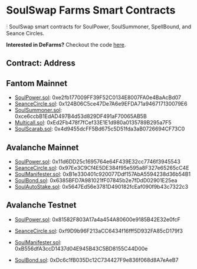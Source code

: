 # SoulSwap Farms Smart Contracts
🕯 SoulSwap smart contracts for SoulPower, SoulSummoner, SpellBound, and Seance Circles.

**Interested in DeFarms?** Checkout the code [here](https://github.com/SoulSwapFinance/defarms-contracts).

## Contract: Address

## Fantom Mainnet
- [SoulPower.sol](https://ftmscan.com/address/0xe2fb177009FF39F52C0134E8007FA0e4BaAcBd07#code): 0xe2fb177009FF39F52C0134E8007FA0e4BaAcBd07
- [SeanceCircle.sol](https://ftmscan.com/address/0x124B06C5ce47De7A6e9EFDA71a946717130079E6#code): 0x124B06C5ce47De7A6e9EFDA71a946717130079E6
- [SoulSummoner.sol](https://ftmscan.com/address/0xce6ccbB1EdAD497B4d53d829DF491aF70065AB5B#code): 0xce6ccbB1EdAD497B4d53d829DF491aF70065AB5B
- [Multicall.sol](https://ftmscan.com/address/0xEd2Fb478f7fCef33E1E1d980a0135789B295a7F5#code): 0xEd2Fb478f7fCef33E1E1d980a0135789B295a7F5
- [SoulScarab.sol](https://ftmscan.com/address/0x4d9455dcFF5Bd675c5D51fda3aB0726694CF73C0#code): 0x4d9455dcFF5Bd675c5D51fda3aB0726694CF73C0

## Avalanche Mainnet
- [SoulPower.sol](https://snowtrace.io/address/0x11d6DD25c1695764e64F439E32cc7746f3945543#code): 0x11d6DD25c1695764e64F439E32cc7746f3945543
- [SeanceCircle.sol](https://snowtrace.io/address/0x97Ee3C9Cf4E5DE384f95e595a8F327e65265cC4E#code): 0x97Ee3C9Cf4E5DE384f95e595a8F327e65265cC4E
- [SoulManifester.sol](https://snowtrace.io/address/0xB1e330401c920077Ddf157AbA5594238d36b54B1#code): 0xB1e330401c920077Ddf157AbA5594238d36b54B1
- [SoulBond.sol](https://snowtrace.io/address/0x6385BFD7A981021fF07845b2e7fDdD02901E25ea#code): 0x6385BFD7A981021fF07845b2e7fDdD02901E25ea
- [SoulAutoStake.sol](https://snowtrace.io/address/0x5647Ed56e3781D490182fcEaf090f9b43c7322c3#code): 0x5647Ed56e3781D490182fcEaf090f9b43c7322c3

<!-- - [SoulManifesterV1.sol](https://snowtrace.io/address/0x090D4911Db910efaA498f9b97b8999FbE7A41Dd7#code): 0x090D4911Db910efaA498f9b97b8999FbE7A41Dd7
- [SoulBondV1.sol](https://snowtrace.io/address/0x4161A44D71F68852d6b013a9C6BF968d3b08D9b7#code): 0x4161A44D71F68852d6b013a9C6BF968d3b08D9b7
- [SoulAutoStake.sol](https://snowtrace.io/address/0xD191F9C5Bd60c9b2239E321C37a2397269170D61#code): 0xD191F9C5Bd60c9b2239E321C37a2397269170D61 -->

## Avalanche Testnet
- [SoulPower.sol](https://testnet.snowtrace.io/address/0x81582F803A17a4a454A80600e9185B42E32e0fcF#code): 0x81582F803A17a4a454A80600e9185B42E32e0fcF

- [SeanceCircle.sol](https://testnet.snowtrace.io/address/0xf9D9b96F213aCC6434f16fff5D932FA85cD179f3#code): 0xf9D9b96F213aCC6434f16fff5D932FA85cD179f3

- [SoulManifester.sol](https://testnet.snowtrace.io/address/0xB556dfA3ccD1437d04E945B43C5BD8155C44D00e#code): 0xB556dfA3ccD1437d04E945B43C5BD8155C44D00e

- [SoulBond.sol](https://testnet.snowtrace.io/address/0xDc6c1fB035Dc12C734427F9e836f068d8A7eAeB7#code): 0xDc6c1fB035Dc12C734427F9e836f068d8A7eAeB7